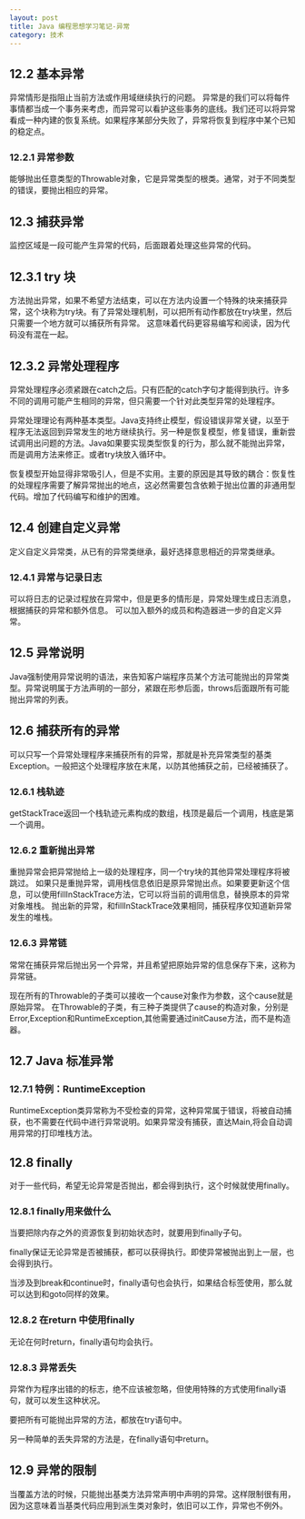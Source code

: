 ```yaml
---
layout: post
title: Java 编程思想学习笔记-异常
category: 技术
---
```

## 12.2 基本异常

异常情形是指阻止当前方法或作用域继续执行的问题。
异常是的我们可以将每件事情都当成一个事务来考虑，而异常可以看护这些事务的底线。我们还可以将异常看成一种内建的恢复系统。如果程序某部分失败了，异常将恢复到程序中某个已知的稳定点。

### 12.2.1 异常参数

能够抛出任意类型的Throwable对象，它是异常类型的根类。通常，对于不同类型的错误，要抛出相应的异常。

## 12.3 捕获异常

监控区域是一段可能产生异常的代码，后面跟着处理这些异常的代码。

## 12.3.1 try 块

方法抛出异常，如果不希望方法结束，可以在方法内设置一个特殊的块来捕获异常，这个块称为try块。有了异常处理机制，可以把所有动作都放在try块里，然后只需要一个地方就可以捕获所有异常。
这意味着代码更容易编写和阅读，因为代码没有混在一起。

## 12.3.2 异常处理程序

异常处理程序必须紧跟在catch之后。只有匹配的catch字句才能得到执行。许多不同的调用可能产生相同的异常，但只需要一个针对此类型异常的处理程序。

异常处理理论有两种基本类型。Java支持终止模型，假设错误非常关键，以至于程序无法返回到异常发生的地方继续执行。另一种是恢复模型，修复错误，重新尝试调用出问题的方法。Java如果要实现类型恢复的行为，那么就不能抛出异常，而是调用方法来修正。或者try块放入循环中。

恢复模型开始显得非常吸引人，但是不实用。主要的原因是其导致的耦合：恢复性的处理程序需要了解异常抛出的地点，这必然需要包含依赖于抛出位置的非通用型代码。增加了代码编写和维护的困难。

## 12.4 创建自定义异常

定义自定义异常类，从已有的异常类继承，最好选择意思相近的异常类继承。

### 12.4.1 异常与记录日志

可以将日志的记录过程放在异常中，但是更多的情形是，异常处理生成日志消息，根据捕获的异常和额外信息。
可以加入额外的成员和构造器进一步的自定义异常。

## 12.5 异常说明

Java强制使用异常说明的语法，来告知客户端程序员某个方法可能抛出的异常类型。异常说明属于方法声明的一部分，紧跟在形参后面，throws后面跟所有可能抛出异常的列表。

## 12.6 捕获所有的异常

可以只写一个异常处理程序来捕获所有的异常，那就是补充异常类型的基类Exception。一般把这个处理程序放在末尾，以防其他捕获之前，已经被捕获了。

### 12.6.1 栈轨迹

getStackTrace返回一个栈轨迹元素构成的数组，栈顶是最后一个调用，栈底是第一个调用。

### 12.6.2 重新抛出异常

重抛异常会把异常抛给上一级的处理程序，同一个try块的其他异常处理程序将被跳过。
如果只是重抛异常，调用栈信息依旧是原异常抛出点。如果要更新这个信息，可以使用fillInStackTrace方法，它可以将当前的调用信息，替换原本的异常对象堆栈。
抛出新的异常，和fillInStackTrace效果相同，捕获程序仅知道新异常发生的堆栈。

### 12.6.3 异常链

常常在捕获异常后抛出另一个异常，并且希望把原始异常的信息保存下来，这称为异常链。

现在所有的Throwable的子类可以接收一个cause对象作为参数，这个cause就是原始异常。
在Throwable的子类，有三种子类提供了cause的构造对象，分别是Error,Exception和RuntimeException,其他需要通过initCause方法，而不是构造器。

## 12.7 Java 标准异常

### 12.7.1 特例：RuntimeException

RuntimeException类异常称为不受检查的异常，这种异常属于错误，将被自动捕获，也不需要在代码中进行异常说明。如果异常没有捕获，直达Main,将会自动调用异常的打印堆栈方法。

## 12.8 finally

对于一些代码，希望无论异常是否抛出，都会得到执行，这个时候就使用finally。

### 12.8.1 finally用来做什么

当要把除内存之外的资源恢复到初始状态时，就要用到finally子句。

finally保证无论异常是否被捕获，都可以获得执行。即使异常被抛出到上一层，也会得到执行。

当涉及到break和continue时，finally语句也会执行，如果结合标签使用，那么就可以达到和goto同样的效果。

### 12.8.2 在return 中使用finally

无论在何时return，finally语句均会执行。

### 12.8.3 异常丢失

异常作为程序出错的的标志，绝不应该被忽略，但使用特殊的方式使用finally语句，就可以发生这种状况。

要把所有可能抛出异常的方法，都放在try语句中。

另一种简单的丢失异常的方法是，在finally语句中return。

## 12.9 异常的限制

当覆盖方法的时候，只能抛出基类方法异常声明中声明的异常。这样限制很有用，因为这意味着当基类代码应用到派生类对象时，依旧可以工作，异常也不例外。
